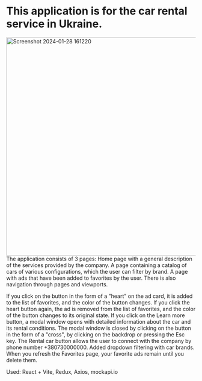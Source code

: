 <h1>This application is for the car rental service in Ukraine. </h1>
<img width="579" alt="Screenshot 2024-01-28 161220" src="https://github.com/MartFrida/my-vue-app/assets/32392607/48b2cb8c-516e-4b37-9ae6-2de85d907e69">
The application consists of 3 pages:
Home page with a general description of the services provided by the company.
A page containing a catalog of cars of various configurations, which the user can filter by brand.
A page with ads that have been added to favorites by the user.
There is also navigation through pages and viewports.

If you click on the button in the form of a "heart" on the ad card, it is added to the list of favorites, and the color of the button changes.
If you click the heart button again, the ad is removed from the list of favorites, and the color of the button changes to its original state.
If you click on the Learn more button, a modal window opens with detailed information about the car and its rental conditions.
The modal window is closed by clicking on the button in the form of a "cross", by clicking on the backdrop or pressing the Esc key.
The Rental car button allows the user to connect with the company by phone number +380730000000.
Added dropdown filtering with car brands.
When you refresh the Favorites page, your favorite ads remain until you delete them.

Used: React + Vite, Redux, Axios, mockapi.io
